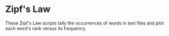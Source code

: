 # Zipf's Law

These Zipf's Law scripts tally the occurrences of words in text
files and plot each word's rank versus its frequency.


